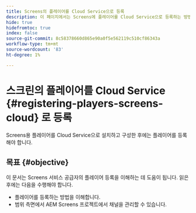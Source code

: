 ```yaml
---
title: Screens의 플레이어를 Cloud Service으로 등록
description: 이 페이지에서는 Screens에 플레이어를 Cloud Service으로 등록하는 방법을 설명합니다.
hide: true
hidefromtoc: true
index: false
source-git-commit: 8c58378660d865e90a0f5e562119c510cf86343a
workflow-type: tm+mt
source-wordcount: '83'
ht-degree: 1%

---
```



# 스크린의 플레이어를 Cloud Service {#registering-players-screens-cloud} 로 등록

Screens용 플레이어를 Cloud Service으로 설치하고 구성한 후에는 플레이어를 등록해야 합니다.

## 목표 {#objective}

이 문서는 Screens 서비스 공급자의 플레이어 등록을 이해하는 데 도움이 됩니다. 읽은 후에는 다음을 수행해야 합니다.

* 플레이어를 등록하는 방법을 이해합니다.
* 범위 측면에서 AEM Screens 프로젝트에서 채널을 관리할 수 있습니다.